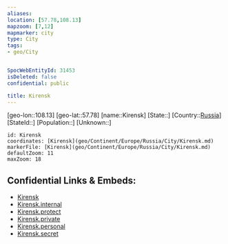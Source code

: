 ```yaml
---
aliases: 
location: [57.78,108.13]
mapzoom: [7,12] 
mapmarker: city 
type: City
tags:
- geo/City


SpocWebEntityId: 31453
isDeleted: false
confidential: public

title: Kirensk
---
```

[geo-lon::108.13]
[geo-lat::57.78]
[name::Kirensk]
[State::]
[Country::[Russia](geo/Continent/Europe/Russia.md)]
[StateId::]
[Population::]
[Unknown::]


```leaflet
id: Kirensk
coordinates: [Kirensk](geo/Continent/Europe/Russia/City/Kirensk.md)
markerFile: [Kirensk](geo/Continent/Europe/Russia/City/Kirensk.md)
defaultZoom: 11 
maxZoom: 18
```


## Confidential Links & Embeds: 
- [Kirensk](../../../../../../_public/geo/Continent/Europe/Russia/City/Kirensk.md) 
- [Kirensk.internal](../../../../../../_internal/geo/Continent/Europe/Russia/City/Kirensk.internal.md) 
- [Kirensk.protect](../../../../../../_protect/geo/Continent/Europe/Russia/City/Kirensk.protect.md) 
- [Kirensk.private](../../../../../../_private/geo/Continent/Europe/Russia/City/Kirensk.private.md) 
- [Kirensk.personal](../../../../../../_personal/geo/Continent/Europe/Russia/City/Kirensk.personal.md) 
- [Kirensk.secret](../../../../../../_secret/geo/Continent/Europe/Russia/City/Kirensk.secret.md) 

